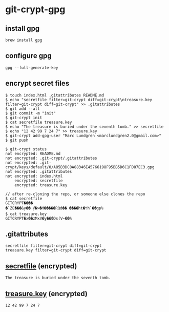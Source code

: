 # git-crypt-gpg

## install gpg
```
brew install gpg
```

## configure gpg
```
gpg --full-generate-key
```

## encrypt secret files
```
$ touch index.html .gitattributes README.md
$ echo "secretfile filter=git-crypt diff=git-crypt\ntreasure.key filter=git-crypt diff=git-crypt" >> .gitattributes
$ git add --all
$ git commit -m "init"
$ git-crypt init
$ cat secretfile treasure.key
$ echo "The treasure is buried under the seventh tomb." >> secretfile
$ echo "12 42 99 7 24 7" >> treasure.key
$ git-crypt add-gpg-user "Marc Lundgren <marclundgren2.0@gmail.com>"
$ git push
```

```
$ git-crypt status
not encrypted: README.md
not encrypted: .git-crypt/.gitattributes
not encrypted: .git-crypt/keys/default/0/A85B3DC8A88346E45766198F95BB5D6C1FD87EC3.gpg
not encrypted: .gitattributes
not encrypted: index.html
    encrypted: secretfile
    encrypted: treasure.key
```

```
// after re-cloning the repo, or someone else clones the repo
$ cat secretfile
GITCRYPT����
�`ZE���&y�� y͌�>�M�����RQd�� ����ht�܊h`��gp%
$ cat treasure.key
GITCRYPT�x��zMxV�y���Ds(V~��%
```

## .gitattributes
```
secretfile filter=git-crypt diff=git-crypt
treasure.key filter=git-crypt diff=git-crypt
```

## [secretfile](https://github.com/marclundgren/git-crypt-gpg/blob/master/secretfile) (encrypted)
```
The treasure is buried under the seventh tomb.
```

## [treasure.key](https://github.com/marclundgren/git-crypt-gpg/blob/master/treasure.key) (encrypted)
```
12 42 99 7 24 7
```
